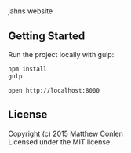 # 

jahns website


## Getting Started

Run the project locally with gulp: 

```sh
npm install
gulp
```

`open http://localhost:8000`

## License

Copyright (c) 2015 Matthew Conlen  
Licensed under the MIT license.
